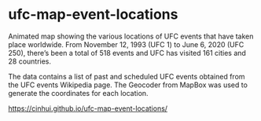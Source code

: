 # ufc-map-event-locations

Animated map showing the various locations of UFC events that have taken place worldwide. From November 12, 1993 (UFC 1) to June 6, 2020 (UFC 250), there’s been a total of 518 events and UFC has visited 161 cities and 28 countries.

The data contains a list of past and scheduled UFC events obtained from the UFC events Wikipedia page. The Geocoder from MapBox was used to generate the coordinates for each location. 

https://cinhui.github.io/ufc-map-event-locations/
